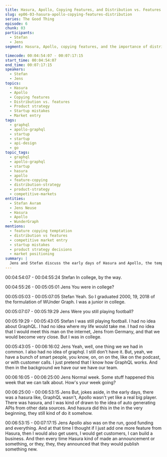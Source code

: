 ```yaml
---
title: Hasura, Apollo, Copying Features, and Distribution vs. Features
slug: ep06-03-hasura-apollo-copying-features-distribution
series: The Good Thing
episode: 6
chunk: 03
participants:
  - Stefan
  - Jens
segment: Hasura, Apollo, copying features, and the importance of distribution

timecode: 00:04:54:07 - 00:07:17:15
start_time: 00:04:54:07
end_time: 00:07:17:15
speakers:
  - Stefan
  - Jens
topics:
  - Hasura
  - Apollo
  - Copying features
  - Distribution vs. features
  - Product strategy
  - Startup mistakes
  - Market entry
tags:
  - graphql
  - apollo-graphql
  - startup
  - startup
  - api-design
  - go
topic_tags:
  - graphql
  - apollo-graphql
  - startup
  - hasura
  - apollo
  - feature-copying
  - distribution-strategy
  - product-strategy
  - competitive-markets
entities:
  - Stefan Avram
  - Jens Neuse
  - Hasura
  - Apollo
  - WunderGraph
mentions:
  - feature copying temptation
  - distribution vs features
  - competitive market entry
  - startup mistakes
  - product strategy decisions
  - market positioning
summary: |
  Jens and Stefan discuss the early days of Hasura and Apollo, the temptation to copy features, and the realization that distribution is more important than feature parity. They reflect on startup mistakes and the challenges of entering a competitive market.
---
```


00:04:54:07 - 00:04:55:24
Stefan
In college, by the way.

00:04:55:26 - 00:05:05:01
Jens
You were in college?

00:05:05:03 - 00:05:07:05
Stefan
Yeah.
So I graduated 2000, 19, 2018 of the formulation of WUnder Graph. I was a junior in college.

00:05:07:07 - 00:05:19:29
Jens
Were you still playing football?

00:05:19:29 - 00:05:43:05
Stefan
I was still playing football. I had no idea about GraphQL. I had no idea where my life would take
me. I had no idea that I would meet this man on the internet, Jens from Germany, and that we
would become very close. But I was in college.

00:05:43:05 - 00:06:16:02
Jens
Yeah, well, one thing we we had in common. I also had no idea of graphql. I still don't have it.
But, yeah, we have a bunch of smart people, you know, on, on on the, like on the podcast, or
with customer calls. I just pretend that I know how GraphQL works. And then in the background
we have our we have our team.

00:06:16:05 - 00:06:25:00
Jens
Normal week. Some stuff happened this week that we can talk about. How's your week going?

00:06:25:00 - 00:06:53:15
Jens
But, jokes aside, in the early days, there was a hasura
like, GraphQL wasn't, Apollo wasn't yet like a real big player. There was hasura, and I was kind
of drawn to the idea of auto generating APIs from other data sources. And hasura did this in the
in the very beginning, they still kind of do it somehow.

00:06:53:15 - 00:07:17:15
Jens
Apollo also was on the run, good funding and everything. And at that time I thought if I just add
one more feature from Hasura, then I would also get users, I would get customers, I can build a
business. And then every time Hasura kind of made an announcement or something, or they,
they, they announced that they would publish something new.